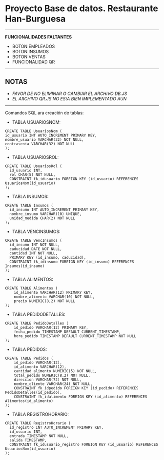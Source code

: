 # Proyecto Base de datos. Restaurante Han-Burguesa
***
**FUNCIONALIDADES FALTANTES**
- BOTON EMPLEADOS
- BOTON INSUMOS
- BOTON VENTAS
- FUNCIONALIDAD QR
***
## **NOTAS**
- *FAVOR DE NO ELIMINAR O CAMBIAR EL ARCHIVO DB.JS*
- *EL ARCHIVO QR.JS NO EStA BIEN IMPLEMENTADO AUN*
***
Comandos SQL ara creación de tablas:

- TABLA USUARIOSNOM:
````    
CREATE TABLE UsuariosNom (
id_usuario INT AUTO_INCREMENT PRIMARY KEY, 
nombre_usuario VARCHAR(32) NOT NULL, 
contrasenia VARCHAR(32) NOT NULL
);
````
- TABLA USUARIOSROL:
````
CREATE TABLE UsuariosRol (
  id_usuario INT, 
  rol CHAR(5) NOT NULL,
  CONSTRAINT fk_idusuario FOREIGN KEY (id_usuario) REFERENCES UsuariosNom(id_usuario)
);
````
- TABLA INSUMOS:
````
CREATE TABLE Insumos (
  id_insumo INT AUTO_INCREMENT PRIMARY KEY,
  nombre_insumo VARCHAR(10) UNIQUE,
  unidad_medida CHAR(2) NOT NULL
);
````
- TABLA VENCINSUMOS:
````
CREATE TABLE VencInsumos (
  id_insumo INT NOT NULL,
  caducidad DATE NOT NULL,
  cantidad INT NOT NULL,
  PRIMARY KEY (id_insumo, caducidad), 
  CONSTRAINT fk_idinsumo FOREIGN KEY (id_insumo) REFERENCES Insumos(id_insumo)
);
````
- TABLA ALIMENTOS:
````
CREATE TABLE Alimentos (
    id_alimento VARCHAR(12) PRIMARY KEY, 
    nombre_alimento VARCHAR(10) NOT NULL, 
    precio NUMERIC(8,2) NOT NULL
);
````
- TABLA PEDIDODETALLES:
````
CREATE TABLE PedidoDetalles (
    id_pedido VARCHAR(12) PRIMARY KEY,
    fecha_pedido TIMESTAMP DEFAULT CURRENT_TIMESTAMP,
    hora_pedido TIMESTAMP DEFAULT CURRENT_TIMESTAMP NOT NULL
);
````
- TABLA PEDIDOS:
````
CREATE TABLE Pedidos (
    id_pedido VARCHAR(12),
    id_alimento VARCHAR(12), 
    cantidad_alimento NUMERIC(5) NOT NULL, 
    total_pedido NUMERIC(8,2) NOT NULL,
    direccion VARCHAR(72) NOT NULL,
    nombre_cliente VARCHAR(24) NOT NULL,
    CONSTRAINT fk_idpedido FOREIGN KEY (id_pedido) REFERENCES PedidoDetalles(id_pedido),
    CONSTRAINT fk_idalimento FOREIGN KEY (id_alimento) REFERENCES Alimentos(id_alimento)
);
````
- TABLA REGISTROHORARIO:
````
CREATE TABLE RegistroHorario (
  id_registro INT AUTO_INCREMENT PRIMARY KEY, 
  id_usuario INT, 
  entrada TIMESTAMP NOT NULL, 
  salida TIMESTAMP, 
  CONSTRAINT fk_idusuario_registro FOREIGN KEY (id_usuario) REFERENCES UsuariosNom(id_usuario)
);
````